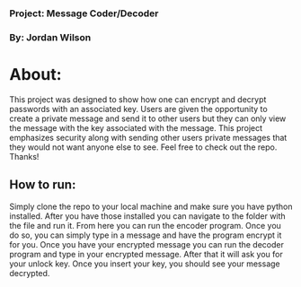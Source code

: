
### Project: Message Coder/Decoder
### By: Jordan Wilson

# About:

This project was designed to show how one can encrypt and decrypt passwords with an associated key.
Users are given the opportunity to create a private message and send it to other users
but they can only view the message with the key associated with the message. This
project emphasizes security along with sending other users private messages that they
would not want anyone else to see. Feel free to check out the repo. Thanks!


## How to run:

Simply clone the repo to your local machine and make sure you have python installed. After
you have those installed you can navigate to the folder with the file and run it. From
here you can run the encoder program. Once you do so, you can simply type in a message and
have the program encrypt it for you. Once you have your encrypted message you can run
the decoder program and type in your encrypted message. After that it will ask you for your
unlock key. Once you insert your key, you should see your message decrypted.
